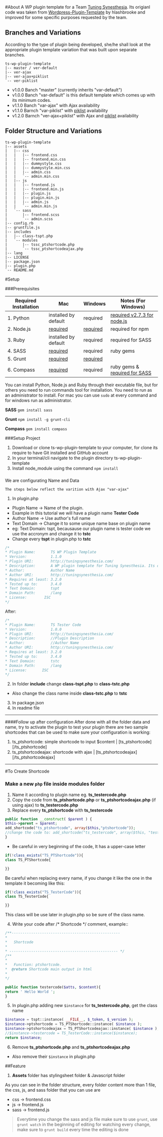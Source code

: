 #About
A WP plugin template for a Team [Tuning Synesthesia](http://tuningsynesthesia.com/tools/). Its origianl code was taken from [Wordpress-Plugin-Template](https://github.com/hlashbrooke/WordPress-Plugin-Template) by hlashbrooke and improved for some specific purposes requested by the team.

## Branches and Variations

According to the type of plugin being developed, she/he shall look at the appropriate plugin template variation that was built upon separate branches. 

```
ts-wp-plugin-template
|-- master / ver-default
|-- ver-ajax
|-- ver-ajax+piklist
`-- ver-piklist
```

* v1.0.0 Banch "master" (currently inherits "var-default")
* v1.0.0 Banch "var-default" is this default template which comes up with its minimum codes.
* v1.1.0 Banch "var-ajax" with Ajax availability
* v1.1.0 Barnch "var-piklist" with [piklist](https://piklist.com/) availability
* v1.2.0 Barnch "ver-ajax+piklist" with Ajax and [piklist](https://piklist.com/) availability

## Folder Structure and Variations

```
ts-wp-plugin-template
|-- assets
|   |-- css
|   |   |-- frontend.css
|   |   |-- frontend.min.css
|   |   |-- dummystyle.css
|   |   |-- dummystyle.min.css
|   |   |-- admin.css
|   |   `-- admin.min.css
|   |-- js
|   |   |-- frontend.js
|   |   |-- frontend.min.js
|   |   |-- plugin.js
|   |   |-- plugin.min.js
|   |   |-- admin.js
|   |   `-- admin.min.js
|   `-- sass
|       |-- frontend.scss
|       `-- admin.scss
|-- config.rb
|-- gruntfile.js
|-- includes
|   |-- class-tspt.php
|   `-- modules
|       |-- tssc_ptshortcode.php
|       `-- tssc_ptshortcodeajax.php
|-- lang
|-- LICENSE
|-- package.json
|-- plugin.php
`-- README.md
```

#Setup

###Prerequisites

| Required Installation	| Mac	| Windows | Notes (For Windows) |
|---		|---	|---  	|---	|
| 1. Python	| installed by default	| required |  [required v2.7.3 for node.js](https://nodejs.org/en/download/) |
| 2. Node.js 	| [required](http://blog.teamtreehouse.com/install-node-js-npm-mac)	| [required](https://nodejs.org/en/download/) | required for npm	|
| 3. Ruby 		| installed by default	| required	| required for SASS	|
| 4. SASS 		| [required](http://sass-lang.com/install)	| required  | ruby gems	|
| 5. Grunt	| [required](http://gruntjs.com/getting-started)| [required](http://gruntjs.com/getting-started) |
| 6. Compass 	| [required](http://thesassway.com/beginner/getting-started-with-sass-and-compass)	| required | ruby gems & [required for SASS](http://thesassway.com/beginner/getting-started-with-sass-and-compass) |

You can install Python, Node.js and Ruby through their excutable file, but for others you need to run commands tool for installation. You need to run as an administrator to install. For mac you can use `sudo` at every command and for windows run as administrator.

**SASS**
`gem install sass` 

**Grunt**
`npm install -g grunt-cli`

**Compass**
`gem install compass`



###Setup Project
1. Download or clone ts-wp-plugin-template to your computer, for clone its require to have Git installed and GitHub account
2. In your terminal/cli navigate to the plugin directory ts-wp-plugin-template
3. Install node_module using the command `npm install`

###

We are configurating Name and Data
```
The steps below reflect the varition with Ajax "var-ajax"
```

1. In plugin.php
* Plugin Name
-> Name of the plugin. 
* Example in this tutorial we will have a plugin name __Tester Code__
* Author Name
-> Use author's full name
* Text Domain
-> Change it to some unique name base on plugin name
* eg: Text Domain: tspt, becausause our plugin name is tester code we use the accronym and change it to __tstc__
* Change every __tspt__ in plugin.php to __tstc__

```php
/*
* Plugin Name:       TS WP Plugin Template
* Version:           1.1.0
* Plugin URI:        http://tuningsynesthesia.com/
* Description:       A WP plugin template for Tuning Synesthesia. Its origianl code was taken from '<a href="https://github.com/hlashbrooke/WordPress-Plugin-Template">WordPress-Plugin-Template</a>' by hlashbrooke and modified for their purpose. How to use: change its file names and variable names at 4 parts in 'plugin.php' and 1 part in 'includes/class-tspt.php')
* Author:            Author Name
* Author URI:        http://tuningsynesthesia.com/
* Requires at least: 3.2.0
* Tested up to:      3.4.0
* Text Domain:       tspt
* Domain Path:       /lang
* License:	      ISC
*/
```
After:	
```php
/*
* Plugin Name:       TS Tester Code
* Version:           1.0.0
* Plugin URI:        http://tuningsynesthesia.com/
* Description:       //Plugin Description
* Author:            //Author Name
* Author URI:        http://tuningsynesthesia.com/
* Requires at least: 3.2.0
* Tested up to:      3.4.0
* Text Domain:       tstc
* Domain Path:       /lang
* License:	     ISC
*/
```

2. In folder __include__ change __class-tspt.php__ to __class-tstc.php__
* Also change the class name inside __class-tstc.php__ to __tstc__
3. In package.json
4. In readme file

****
####Follow up after configuration
After done with all the folder data and name, try to activate the plugin to test your plugin
there are two sample shortcodes that can be used to make sure your configuration is working:
1. ts_ptshortcode: simple shortcode to input $content | [ts_ptshortcode] [/ts_ptshortcode]
2. ts_ptshortcodeajax: shortcode with ajax | [ts_ptshortcodeajax] [/ts_ptshortcodeajax]
****

#To Create Shortcode
### Make a new `php` file inside modules folder
1. Name it according to plugin name eg. __ts_testercode.php__
2. Copy the code from __ts_ptshortcode.php__ or __ts_ptshortcodeajax.php__ (if using ajax) to __ts_testercode.php__
3. Replace every __ts_ptshortcode__ with __ts_testercode__

```php
public function __construct( $parent ) {
$this->parent = $parent;
add_shortcode("ts_ptshortcode", array($this,"ptshortcode"));
//change the code to: add_shortcode("ts_testercode", array($this, "testercode"));
}
```
* Be careful in very beginning of the code, It has a upper-case letter 
```php
if(!class_exists("TS_PTShortcode")){
class TS_PTShortcode{

}}
```
Be careful when replacing every name, if you change it like the one in the template it becoming like this:
```php
if(!class_exists("TS_TesterCode")){
class TS_TesterCode{

}}
```
This class will be use later in plugin.php so be sure of the class name.

4. Write your code after /* Shortcode */ comment, example::

```php
/**--------------------------------------------------
*
*	Shortcode 
*
* -------------------------------------------------- */
/**
*
*	Function: ptshortcode.
*  @return Shortcode main output in html
*
*/

public function testercode($atts, $content){
return ' Hello World ';
}
```
5. In plugin.php adding new `$instance` for __ts_testercode.php__, get the class name

```php
$instance = tspt::instance( __FILE__, $_token, $_version );
$instance->ptshortcode = TS_PTShortcode::instance( $instance );
$instance->ptshortcodeajax = TS_PTShortcodeajax::instance( $instance );
//$instance->testercode = TS_TesterCode::instance($instance);
return $instance;
```
6. Remove __ts_ptshortcode.php__ and __ts_ptshortcodeajax.php__
* Also remove their `$instance` in plugin.php

##Feature
1. __Assets__ folder has stylingsheet folder & Javascript folder

As you can see in the folder structure, every folder content more than 1 file, the css, js, and sass folder 	that you can use are

* css -> frontend.css
* js  -> frontend.js
* sass -> frontend.js

>Everytime you change the sass and js file make sure to use `grunt`,
>use `grunt watch` in the beginning of editing for watching every change,
>make sure to `grunt build` every time the editing is done

